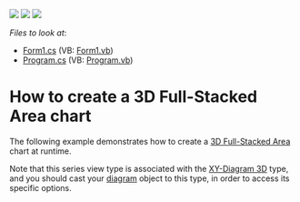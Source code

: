 <!-- default badges list -->
![](https://img.shields.io/endpoint?url=https://codecentral.devexpress.com/api/v1/VersionRange/128573018/14.2.3%2B)
[![](https://img.shields.io/badge/Open_in_DevExpress_Support_Center-FF7200?style=flat-square&logo=DevExpress&logoColor=white)](https://supportcenter.devexpress.com/ticket/details/E1022)
[![](https://img.shields.io/badge/📖_How_to_use_DevExpress_Examples-e9f6fc?style=flat-square)](https://docs.devexpress.com/GeneralInformation/403183)
<!-- default badges end -->
<!-- default file list -->
*Files to look at*:

* [Form1.cs](./CS/3DFullStackedAreaChart/Form1.cs) (VB: [Form1.vb](./VB/3DFullStackedAreaChart/Form1.vb))
* [Program.cs](./CS/3DFullStackedAreaChart/Program.cs) (VB: [Program.vb](./VB/3DFullStackedAreaChart/Program.vb))
<!-- default file list end -->
# How to create a 3D Full-Stacked Area chart


The following example demonstrates how to create a [3D Full-Stacked Area](https://docs.devexpress.com/WindowsForms/3306/controls-and-libraries/chart-control/series-views/3d-series-views/area-series-views/full-stacked-area-chart?p=netframework) chart at runtime.

Note that this series view type is associated with the [XY-Diagram 3D](https://docs.devexpress.com/WindowsForms/5909/controls-and-libraries/chart-control/diagram/xy-diagram-3d?p=netframework) type, and you should cast your [diagram](https://docs.devexpress.com/WindowsForms/5778/controls-and-libraries/chart-control/diagram?p=netframework) object to this type, in order to access its specific options.


